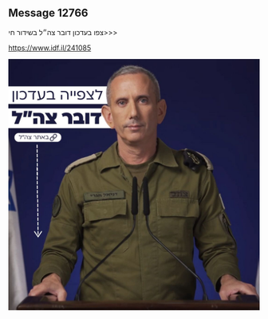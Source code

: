 ## Message 12766

צפו בעדכון דובר צה״ל בשידור חי>>>

https://www.idf.il/241085

![Photo](12766/12766_photo.jpg)
